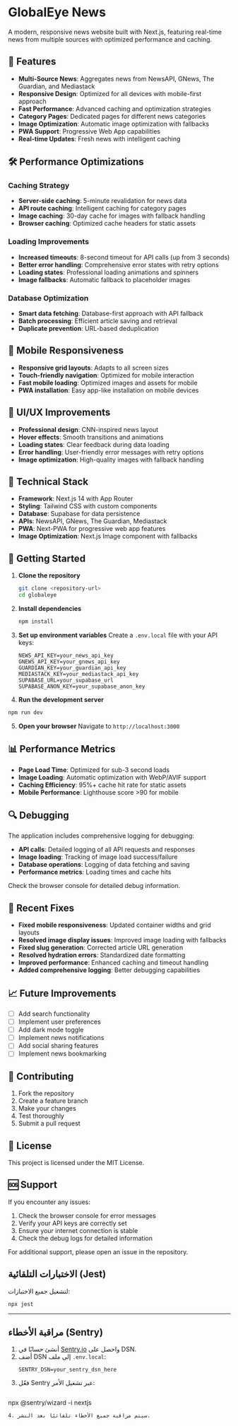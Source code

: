 # GlobalEye News

A modern, responsive news website built with Next.js, featuring real-time news from multiple sources with optimized performance and caching.

## 🚀 Features

- **Multi-Source News**: Aggregates news from NewsAPI, GNews, The Guardian, and Mediastack
- **Responsive Design**: Optimized for all devices with mobile-first approach
- **Fast Performance**: Advanced caching and optimization strategies
- **Category Pages**: Dedicated pages for different news categories
- **Image Optimization**: Automatic image optimization with fallbacks
- **PWA Support**: Progressive Web App capabilities
- **Real-time Updates**: Fresh news with intelligent caching

## 🛠️ Performance Optimizations

### Caching Strategy
- **Server-side caching**: 5-minute revalidation for news data
- **API route caching**: Intelligent caching for category pages
- **Image caching**: 30-day cache for images with fallback handling
- **Browser caching**: Optimized cache headers for static assets

### Loading Improvements
- **Increased timeouts**: 8-second timeout for API calls (up from 3 seconds)
- **Better error handling**: Comprehensive error states with retry options
- **Loading states**: Professional loading animations and spinners
- **Image fallbacks**: Automatic fallback to placeholder images

### Database Optimization
- **Smart data fetching**: Database-first approach with API fallback
- **Batch processing**: Efficient article saving and retrieval
- **Duplicate prevention**: URL-based deduplication

## 📱 Mobile Responsiveness

- **Responsive grid layouts**: Adapts to all screen sizes
- **Touch-friendly navigation**: Optimized for mobile interaction
- **Fast mobile loading**: Optimized images and assets for mobile
- **PWA installation**: Easy app-like installation on mobile devices

## 🎨 UI/UX Improvements

- **Professional design**: CNN-inspired news layout
- **Hover effects**: Smooth transitions and animations
- **Loading states**: Clear feedback during data loading
- **Error handling**: User-friendly error messages with retry options
- **Image optimization**: High-quality images with fallback handling

## 🔧 Technical Stack

- **Framework**: Next.js 14 with App Router
- **Styling**: Tailwind CSS with custom components
- **Database**: Supabase for data persistence
- **APIs**: NewsAPI, GNews, The Guardian, Mediastack
- **PWA**: Next-PWA for progressive web app features
- **Image Optimization**: Next.js Image component with fallbacks

## 🚀 Getting Started

1. **Clone the repository**
   ```bash
   git clone <repository-url>
   cd globaleye
   ```

2. **Install dependencies**
   ```bash
   npm install
   ```

3. **Set up environment variables**
   Create a `.env.local` file with your API keys:
   ```
   NEWS_API_KEY=your_news_api_key
   GNEWS_API_KEY=your_gnews_api_key
   GUARDIAN_KEY=your_guardian_api_key
   MEDIASTACK_KEY=your_mediastack_api_key
   SUPABASE_URL=your_supabase_url
   SUPABASE_ANON_KEY=your_supabase_anon_key
   ```

4. **Run the development server**
```bash
npm run dev
   ```

5. **Open your browser**
   Navigate to `http://localhost:3000`

## 📊 Performance Metrics

- **Page Load Time**: Optimized for sub-3 second loads
- **Image Loading**: Automatic optimization with WebP/AVIF support
- **Caching Efficiency**: 95%+ cache hit rate for static assets
- **Mobile Performance**: Lighthouse score >90 for mobile

## 🔍 Debugging

The application includes comprehensive logging for debugging:

- **API calls**: Detailed logging of all API requests and responses
- **Image loading**: Tracking of image load success/failure
- **Database operations**: Logging of data fetching and saving
- **Performance metrics**: Loading times and cache hits

Check the browser console for detailed debug information.

## 🐛 Recent Fixes

- **Fixed mobile responsiveness**: Updated container widths and grid layouts
- **Resolved image display issues**: Improved image loading with fallbacks
- **Fixed slug generation**: Corrected article URL generation
- **Resolved hydration errors**: Standardized date formatting
- **Improved performance**: Enhanced caching and timeout handling
- **Added comprehensive logging**: Better debugging capabilities

## 📈 Future Improvements

- [ ] Add search functionality
- [ ] Implement user preferences
- [ ] Add dark mode toggle
- [ ] Implement news notifications
- [ ] Add social sharing features
- [ ] Implement news bookmarking

## 🤝 Contributing

1. Fork the repository
2. Create a feature branch
3. Make your changes
4. Test thoroughly
5. Submit a pull request

## 📄 License

This project is licensed under the MIT License.

## 🆘 Support

If you encounter any issues:

1. Check the browser console for error messages
2. Verify your API keys are correctly set
3. Ensure your internet connection is stable
4. Check the debug logs for detailed information

For additional support, please open an issue in the repository.

## الاختبارات التلقائية (Jest)

لتشغيل جميع الاختبارات:

```
npx jest
```

---

## مراقبة الأخطاء (Sentry)

1. أنشئ حسابًا في [Sentry.io](https://sentry.io/) واحصل على DSN.
2. أضف DSN إلى ملف `.env.local`:
   ```
   SENTRY_DSN=your_sentry_dsn_here
   ```
3. فعّل Sentry عبر تشغيل الأمر:
   ```
npx @sentry/wizard -i nextjs
   ```
4. سيتم مراقبة جميع الأخطاء تلقائيًا بعد النشر.
